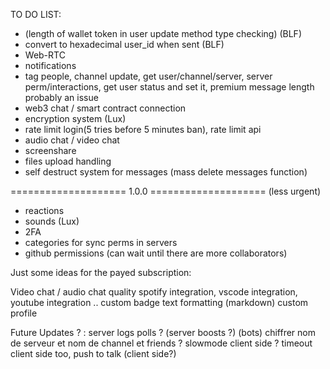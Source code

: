 TO DO LIST:

- (length of wallet token in user update method type checking) (BLF)
- convert to hexadecimal user_id when sent (BLF)
- Web-RTC
- notifications
- tag people, channel update, get user/channel/server, server perm/interactions, get user status and set it, premium message length probably an issue
- web3 chat / smart contract connection
- encryption system (Lux)
- rate limit login(5 tries before 5 minutes ban), rate limit api
- audio chat / video chat
- screenshare
- files upload handling
- self destruct system for messages (mass delete messages function)

==================== 1.0.0 ==================== (less urgent)
- reactions
- sounds (Lux)
- 2FA
- categories for sync perms in servers
- github permissions (can wait until there are more collaborators)


Just some ideas for the payed subscription:

   Video chat / audio chat quality
   spotify integration, vscode integration, youtube integration ..
   custom badge 
   text formatting (markdown)
   custom profile

Future Updates ? :
   server logs
   polls ?
   (server boosts ?)
   (bots)
   chiffrer nom de serveur et nom de channel et friends ?
   slowmode client side ? timeout client side too, push to talk (client side?)